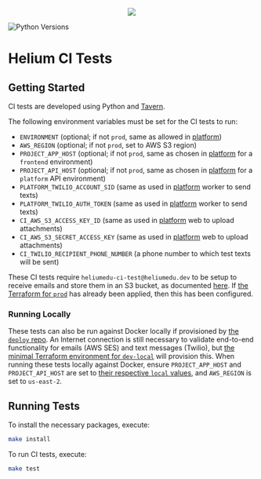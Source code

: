 <p align="center"><img src="https://www.heliumedu.com/assets/img/logo_full_blue.png" /></p>

![Python Versions](https://img.shields.io/badge/python-%203.10%20|%203.11%20|%203.12%20-blue)

# Helium CI Tests

## Getting Started

CI tests are developed using Python and [Tavern](https://taverntesting.github.io/).

The following environment variables must be set for the CI tests to run:

- `ENVIRONMENT` (optional; if not `prod`, same as allowed in [platform](https://github.com/HeliumEdu/platform?tab=readme-ov-file#project-information))
- `AWS_REGION` (optional; if not `prod`, set to AWS S3 region)
- `PROJECT_APP_HOST` (optional; if not `prod`, same as chosen in [platform](https://github.com/HeliumEdu/platform/blob/main/conf/configs/common.py#L32) for a `frontend` environment)
- `PROJECT_API_HOST` (optional; if not `prod`, same as chosen in [platform](https://github.com/HeliumEdu/platform/blob/main/conf/configs/common.py#L32) for a `platform` API environment)
- `PLATFORM_TWILIO_ACCOUNT_SID` (same as used in [platform](https://github.com/HeliumEdu/platform) worker to send texts)
- `PLATFORM_TWILIO_AUTH_TOKEN` (same as used in [platform](https://github.com/HeliumEdu/platform) worker to send texts)
- `CI_AWS_S3_ACCESS_KEY_ID` (same as used in [platform](https://github.com/HeliumEdu/platform) web to upload attachments)
- `CI_AWS_S3_SECRET_ACCESS_KEY` (same as used in [platform](https://github.com/HeliumEdu/platform) web to upload attachments)
- `CI_TWILIO_RECIPIENT_PHONE_NUMBER` (a phone number to which test texts will be sent)

These CI tests require `heliumedu-ci-test@heliumedu.dev` to be setup to receive emails and store them in an S3
bucket, as documented [here](https://docs.aws.amazon.com/ses/latest/DeveloperGuide/receiving-email-getting-started.html). If [the Terraform for `prod`](https://github.com/HeliumEdu/deploy/tree/main/terraform/environments/prod#readme)
has already been applied, then this has been configured.

### Running Locally

These tests can also be run against Docker locally if provisioned by [the `deploy` repo](https://github.com/HeliumEdu/deploy).
An Internet connection is still necessary to validate end-to-end functionality for emails (AWS SES) and text messages
(Twilio), but [the minimal Terraform environment for `dev-local`](https://github.com/HeliumEdu/deploy/tree/main/terraform/environments/dev-local#readme)
will provision this. When running these tests locally against Docker, ensure `PROJECT_APP_HOST` and `PROJECT_API_HOST`
are set to [their respective `local` values](https://github.com/HeliumEdu/platform/blob/main/conf/configs/common.py#L33),
and `AWS_REGION` is set to `us-east-2`.

## Running Tests

To install the necessary packages, execute:

```sh
make install
```

To run CI tests, execute:

```sh
make test
```
